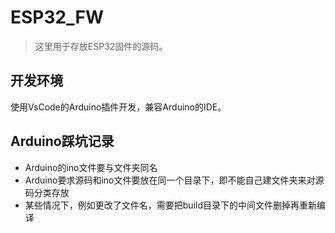 # ESP32_FW

> 这里用于存放ESP32固件的源码。

## 开发环境

使用VsCode的Arduino插件开发，兼容Arduino的IDE。

## Arduino踩坑记录

- Arduino的ino文件要与文件夹同名
- Arduino要求源码和ino文件要放在同一个目录下，即不能自己建文件夹来对源码分类存放
- 某些情况下，例如更改了文件名，需要把build目录下的中间文件删掉再重新编译
